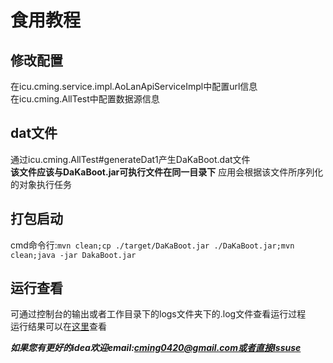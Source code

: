 # 食用教程
## 修改配置
在icu.cming.service.impl.AoLanApiServiceImpl中配置url信息  
在icu.cming.AllTest中配置数据源信息
## dat文件
通过icu.cming.AllTest#generateDat1产生DaKaBoot.dat文件  
**该文件应该与DaKaBoot.jar可执行文件在同一目录下**
应用会根据该文件所序列化的对象执行任务
## 打包启动
cmd命令行:`` mvn clean;cp ./target/DaKaBoot.jar ./DaKaBoot.jar;mvn clean;java -jar DakaBoot.jar ``
## 运行查看
可通过控制台的输出或者工作目录下的logs文件夹下的.log文件查看运行过程  
运行结果可以在[这里](http://127.0.0.1:8086/)查看

***如果您有更好的idea欢迎email:cming0420@gmail.com或者直接Issuse***
